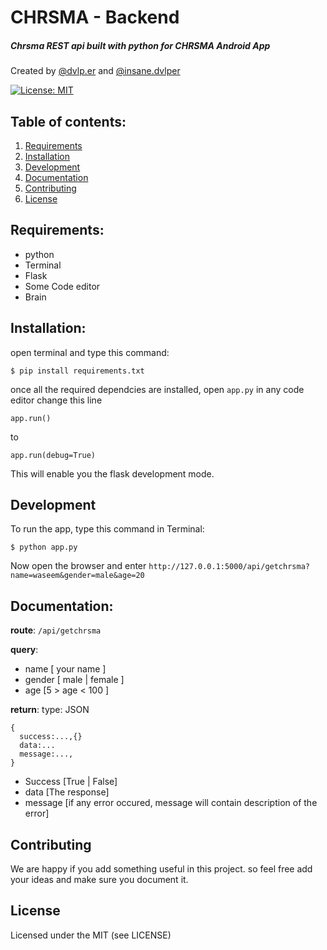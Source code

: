 # CHRSMA - Backend 
##### Chrsma REST api built with python for CHRSMA Android App

Created by [@dvlp.er](https://www.instagram.com/dvlp.er/) and [@insane.dvlper](https://www.instagram.com/insane.dvlpr/)

[![License: MIT](https://img.shields.io/badge/License-MIT-yellow.svg)](https://opensource.org/licenses/MIT)

## Table of contents:
1. [Requirements](#requirements)
2. [Installation](#installation)
3. [Development](#development)
4. [Documentation](#documentation)
5. [Contributing](#contributing)
6. [License](#license)


## Requirements:
- python
- Terminal
- Flask
- Some Code editor
- Brain

## Installation:
open terminal and type this command:
```
$ pip install requirements.txt
```
once all the required dependcies are installed, open `app.py` in any code editor
change this line 
```
app.run()
```
to 
```
app.run(debug=True)
```
This will enable you the flask development mode.

## Development
To run the app, type this command in Terminal:
```
$ python app.py
```
Now open the browser and enter `http://127.0.0.1:5000/api/getchrsma?name=waseem&gender=male&age=20`

## Documentation:
**route**: 
`/api/getchrsma`

**query**:
- name [ your name ]
- gender [ male | female ]
- age [5 > age < 100 ]

**return**: 
type: JSON
```
{
  success:...,{}
  data:...
  message:...,
}
```
- Success [True | False]
- data [The response]
- message [if any error occured, message will contain description of the error]

## Contributing
We are happy if you add something useful in this project. so feel free add your ideas and make sure you document it.

## License
Licensed under the MIT (see LICENSE)
